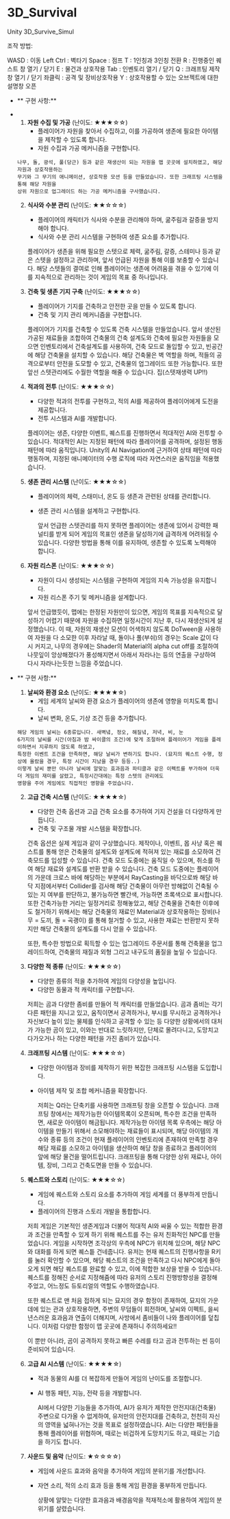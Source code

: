# 3D_Survival
Unity 3D_Survive_Simul


조작 방법:

WASD : 이동
Left Ctrl : 벽타기
Space : 점프
T : 1인칭과 3인칭 전환
R : 진행중인 퀘스트 창 열기 / 닫기
E : 물건과 상호작용
Tab : 인벤토리 열기 / 닫기
Q : 크래프팅 제작창 열기 / 닫기
좌클릭 : 공격 및 장비상호작용
Y : 상호작용할 수 있는 오브젝트에 대한 설명창 오픈




- ** 구현 사항:**
- 
    1. **자원 수집 및 가공** (난이도: ★★★☆☆)
        - 플레이어가 자원을 찾아서 수집하고, 이를 가공하여 생존에 필요한 아이템을 제작할 수 있도록 합니다.
        - 자원 수집과 가공 메커니즘을 구현합니다.

      나무, 돌, 광석, 풀(당근) 등과 같은 재생산이 되는 자원을 맵 곳곳에 설치하였고, 해당 자원과 상호작용하는
      무기와 그 무기의 애니메이션, 상호작용 모션 등을 만들었습니다. 또한 크래프팅 시스템을 통해 해당 자원을
      상위 자원으로 업그레이드 하는 가공 메커니즘을 구사했습니다.

    2. **식사와 수분 관리** (난이도: ★★☆☆☆)
        - 플레이어의 캐릭터가 식사와 수분을 관리해야 하며, 굶주림과 갈증을 방지해야 합니다.
        - 식사와 수분 관리 시스템을 구현하여 생존 요소를 추가합니다.
      
       플레이어가 생존을 위해 필요한 스텟으로 체력, 굶주림, 갈증, 스테미나 등과 같은 스텟을 설정하고 관리하며,
       앞서 언급된 자원을 통해 이를 보충할 수 있습니다. 해당 스텟들의 결여로 인해 플레이어는 생존에 어려움을 겪을 수 있기에
       이를 지속적으로 관리하는 것이 게임의 목표 중 하나입니다.

    4. **건축 및 생존 기지 구축** (난이도: ★★★☆☆)
        - 플레이어가 기지를 건축하고 안전한 곳을 만들 수 있도록 합니다.
        - 건축 및 기지 관리 메커니즘을 구현합니다.
      
        플레이어가 기지를 건축할 수 있도록 건축 시스템을 만들었습니다. 앞서 생산된 가공된 재료들을 조합하여
        건축물의 건축 설계도와 건축에 필요한 자원들을 모으면 인벤토리에서 건축설계도를 사용하여, 건축 모드로
        돌입할 수 있고, 빈공간에 해당 건축물을 설치할 수 있습니다. 해당 건축물은 벽 역할을 하며, 적들의 공격으로부터
        안전을 도모할 수 있고, 건축물의 업그레이드 또한 가능합니다. 또한 앞선 스텟관리에도 수월한 역할을 해줄 수 있습니다.
        집(스텟재생력 UP!!)

    6. **적과의 전투** (난이도: ★★★☆☆)
        - 다양한 적과의 전투를 구현하고, 적의 AI를 제공하여 플레이어에게 도전을 제공합니다.
        - 전투 시스템과 AI를 개발합니다.
      
         플레이어는 생존, 다양한 이벤트, 퀘스트를 진행하면서 적대적인 AI와 전투할 수 있습니다.
         적대적인 AI는 지정된 패턴에 따라 플레이어를 공격하며, 설정된 행동패턴에 따라 움직입니다.
         Unity의 AI Navigation에 근거하여 상태 패턴에 따라 행동하며, 지정된 애니메이터의 수행 로직에
         따라 자연스러운 움직임을 적용했습니다.

    8. **생존 관리 시스템** (난이도: ★★★☆☆)
        - 플레이어의 체력, 스태미너, 온도 등 생존과 관련된 상태를 관리합니다.
        - 생존 관리 시스템을 설계하고 구현합니다.
      
          앞서 언급한 스텟관리를 하지 못하면 플레이어는 생존에 있어서 강력한 패널티를 받게 되어 게임의 목표인
          생존을 달성하기에 급격하게 어려워질 수 있습니다. 다양한 방법을 통해 이를 유지하여, 생존할 수 있도록 노력해야 합니다.
          
    9. **자원 리스폰** (난이도: ★★★☆☆)
        - 자원이 다시 생성되는 시스템을 구현하여 게임의 지속 가능성을 유지합니다.
        - 자원 리스폰 주기 및 메커니즘을 설계합니다.
      
        앞서 언급했듯이, 맵에는 한정된 자원만이 있으면, 게임의 목표를 지속적으로 달성하기 어렵기 때문에 자원을 수집하면 일정시간이 지난 후,
        다시 재생산되게 설정했습니다. 이 때, 자원의 재생산 모션이 어색하지 않도록 DoTween을 사용하여 자원을 다 소모한 이후 자라날 때,
        돌이나 풀(부쉬)의 경우는 Scale 값이 다시 커지고, 나무의 경우에는 Shader의 Material의 alpha cut off를 조절하여 나뭇잎이 앙상해졌다가
        풍성해지면서 아래서 자라나는 등의 연출을 구상하여 다시 자라나는듯한 느낌을 주었습니다. 
          
- ** 구현 사항:**
    1. **날씨와 환경 요소** (난이도: ★★★★☆)
        - 게임 세계의 날씨와 환경 요소가 플레이어의 생존에 영향을 미치도록 합니다.
        - 날씨 변화, 온도, 기상 조건 등을 추가합니다.

      해당 게임의 날씨는 6종류입니다. 새벽녘, 정오, 해질녘, 저녁, 비, 눈
      6가지의 날씨를 시간(아침과 밤 싸이클의 조건)에 맞게 조절하여 플레이어가 게임을 플레이하면서 지루하지 않도록 하였고,
      특정한 이벤트 조건을 만족하면, 해당 날씨가 변하기도 합니다. (묘지의 퀘스트 수행, 정상에 올랐을 경우, 특정 시간이 지났을 경우 등등..)
      이렇게 날씨 뿐만 아니라 날씨에 알맞는 효과음과 파티클과 같은 이펙트를 부가하여 더욱더 게임의 재미를 살렸고, 특정시간대에는 특정 스텟의 관리에도
      영향을 주어 게임에도 직접적인 영향을 주었습니다.
          
    2. **고급 건축 시스템** (난이도: ★★★★☆)
        - 다양한 건축 옵션과 고급 건축 요소를 추가하여 기지 건설을 더 다양하게 만듭니다.
        - 건축 및 구조물 개발 시스템을 확장합니다.
      
       건축 옵션은 실제 게임과 같이 구상했습니다. 제작이나, 이벤트, 몹 사냥 혹은 퀘스트를 통해 얻은 건축물의 설계도와
       설계도에 적혀져 있는 재료를 소모하여 건축모드를 입성할 수 있습니다. 건축 모드 도중에는 움직일 수 있으며, 취소를 하여 해당 재료와 설계도를
       반환 받을 수 있습니다. 건축 모드 도중에는 플레이어의 가운데 크로스 바에 해당하는 부분에서 RayCasting을 바닥으로쏴 해당 바닥 지점에서부터
       Collider를 검사해 해당 건축물이 아무런 방해없이 건축될 수 있는 지 여부를 판단하고, 불가능하면 빨간색, 가능하면 초록색으로 표시합니다.
       또한 건축가능한 거리는 일정거리로 정해놓았고, 해당 건축물을 건축한 이후에도 철거하기 위해서는 해당 건축물의 재료인 Material과 상호작용하는
       장비(나무 = 도끼, 돌 = 곡괭이) 를 통해 철거할 수 있고, 사용한 재료는 반환받지 못하지만 해당 건축물의 설계도를 다시 얻을 수 있습니다.

       또한, 특수한 방법으로 획득할 수 있는 업그레이드 주문서를 통해 건축물을 업그레이드하여, 건축물의 재질과 외형 그리고 내구도의 품질을 높일 수 있습니다.
       
    4. **다양한 적 종류** (난이도: ★★★☆☆)
        - 다양한 종류의 적을 추가하여 게임의 다양성을 높입니다.
        - 다양한 동물과 적 캐릭터를 구현합니다.

       저희는 곰과 다양한 좀비를 만들어 적 캐릭터를 만들었습니다.
       곰과 좀비는 각기 다른 패턴을 지니고 있고, 움직이면서 공격하거나, 부시를 무시하고 공격하거나
       자신보다 높이 있는 물체를 인식하고 공격할 수 있는 등 다양한 상황에서의 대처가 가능한 곰이 있고,
       이와는 반대로 느릿하지만, 단체로 몰려다니고, 도망치고 다가오거나 하는 다양한 패턴을 가진 좀비가 있습니다.
       
    6. **크래프팅 시스템** (난이도: ★★★☆☆)
        - 다양한 아이템과 장비를 제작하기 위한 복잡한 크래프팅 시스템을 도입합니다.
        - 아이템 제작 및 조합 메커니즘을 확장합니다.
      
          저희는 Q라는 단축키를 사용하면 크래프팅 창을 오픈할 수 있습니다.
          크래프팅 창에서는 제작가능한 아이템목록이 오픈되며, 특수한 조건을 만족하면, 새로운 아이템이 해금됩니다.
          제작가능한 아이템 목록 우측에는 해당 아이템을 만들기 위해서 소모해야하는 재료들이 표시되며, 해당 아이템의 개수와 종류 등의 조건이
          현재 플레이어의 인벤토리에 존재하여 만족할 경우 해당 재료를 소모하고 아이템을 생산하여 해당 창을 종료하고 플레이어의 앞에 해당 물건을 떨어트립니다.
          크래프팅을 통해 다양한 상위 재료나, 아이템, 장비, 그리고 건축도면을 만들 수 있습니다.
          
    7. **퀘스트와 스토리** (난이도: ★★★☆☆)
        - 게임에 퀘스트와 스토리 요소를 추가하여 게임 세계를 더 풍부하게 만듭니다.
        - 플레이어의 진행과 스토리 개발을 통합합니다.
      
       저희 게임은 기본적인 생존게임과 더불어 적대적 AI와 싸울 수 있는 적합한 환경과 조건을 만족할 수 있게 하기 위해 퀘스트를 주는 유저 친화적인 NPC를 만들었습니다.
       게임을 시작하면 조각상의 우측에 NPC가 위치해 있으며, 해당 NPC와 대화를 하게 되면 퀘스틑 건네줍니다. 유저는 현재 퀘스트의 진행사항을 R키를 눌러 확인할 수 있으며,
       해당 퀘스트의 조건을 만족하고 다시 NPC에게 돌아오게 되면 해당 퀘스트를 완료할 수 있고, 이에 적합한 보상을 받을 수 있습니다. 퀘스트를 정해진 순서로 지정해줌에 따라
       유저의 스토리 진행방향성을 결정해주었고, 어느정도 듀토리얼의 역할도 수행하였습니다.

       또한 퀘스트로 맨 처음 접하게 되는 묘지의 경우 함정이 존재하여, 묘지의 가운데에 있는 관과 상호작용하면, 주변의 무덤들이 회전하며, 날씨와 이펙트, 을씨년스러운 효과음과 연출이
       더해지며, 사방에서 좀비들이 나와 플레이어를 덮칩니다. 이처럼 다양한 함정이 맵 곳곳에 존재하니 주의하세요!!

       이 뿐만 아니라, 곰이 공격하지 못하고 빠른 수레를 타고 곰과 전투하는 씬 등이 준비되어 있습니다.
       
    9. **고급 AI 시스템** (난이도: ★★★★☆)
        - 적과 동물의 AI를 더 복잡하게 만들어 게임의 난이도를 조절합니다.
        - AI 행동 패턴, 지능, 전략 등을 개발합니다.
      
          AI에서 다양한 기능들을 추가하여, AI가 유저가 제작한 안전지대(건축물) 주변으로 다가올 수 없게하여, 유저만의 안전지대를 건축하고,
          천천히 자신의 영역을 넓혀나가는 것을 목표로 설정하였습니다. AI는 다양한 패턴들을 통해 플레이어를 위협하며, 때로는 비겁하게 도망치기도 하고,
          때로는 기습을 하기도 합니다.
          
    10. **사운드 및 음악** (난이도: ★☆☆☆☆)
        - 게임에 사운드 효과와 음악을 추가하여 게임의 분위기를 개선합니다.
        - 자연 소리, 적의 소리 효과 등을 통해 게임 환경을 풍부하게 만듭니다.
       
          상황에 알맞는 다양한 효과음과 배경음악을 적재적소에 활용하여 게임의 분위기를 살렸습니다.
